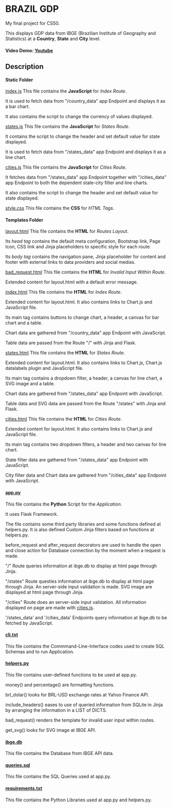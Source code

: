 # BRAZIL GDP

My final project for CS50.

This displays GDP data from IBGE (Brazilian Institute of Geography and Statistics) at a **Country**, **State** and **City** level.

#### Video Demo:  [Youtube](https://youtu.be/RC94eA_uXYc)

## Description

#### **Static Folder**

[index.js](static/index.js)
This file contains the **JavaScript** for *Index Route*. 

It is used to fetch data from "/country_data" app Endpoint and displays it as a bar chart.

It also contains the script to change the currency of values displayed.

[states.js](static/states.js)
This file contains the **JavaScript** for *States Route*. 

It contains the script to change the header and set default value for state displayed.

It is used to fetch data from "/states_data" app Endpoint and displays it as a line chart. 

[cities.js](static/cities.js)
This file contains the **JavaScript** for *Cities Route*.

It fetches data from "/states_data" app Endpoint together with "/cities_data" app Endpoint to both the dependent state-city filter and line charts.

It also contains the script to change the header and set default value for state displayed.

[style.css](static/styles.css)
This file contains the **CSS** for *HTML Tags*.

#### **Templates Folder**
[layout.html](templates/layout.html)
This file contains the **HTML** for *Routes Layout*.

Its *head tag* contains the default meta configuration, Bootstrap link, Page Icon, CSS link and Jinja placeholders to specific style for each route.

Its *body tag* contains the navigation pane, Jinja placeholder for content and footer with external links to data providers and social medias.

[bad_request.html](templates/bad_request.html)
This file contains the **HTML** for *Invalid Input Within Route*.

Extended content for layout.html with a default error message.

[index.html](templates/index.html)
This file contains the **HTML** for *Index Route*.

Extended content for layout.html. It also contains links to Chart.js and JavaScript file.

Its main tag contains buttons to change chart, a header, a canvas for bar chart and a table.

Chart data are gathered from "/country_data" app Endpoint with JavaScript.

Table data are passed from the Route "/" with Jinja and Flask.

[states.html](templates/states.html)
This file contains the **HTML** for *States Route*.

Extended content for layout.html. It also contains links to Chart.js, Chart.js datalabels plugin and JavaScript file.

Its main tag contains a dropdown filter, a header, a canvas for line chart, a SVG image and a table.

Chart data are gathered from "/states_data" app Endpoint with JavaScript.

Table data and SVG data are passed from the Route "/states" with Jinja and Flask.

[cities.html](templates/cities.html)
This file contains the **HTML** for *Cities Route*.

Extended content for layout.html. It also contains links to Chart.js and JavaScript file.

Its main tag contains two dropdown filters, a header and two canvas for line chart.

State filter data are gathered from "/states_data" app Endpoint with JavaScript.

City filter data and Chart data are gathered from "/cities_data" app Endpoint with JavaScript.

#### **[app.py](app.py)**
This file contains the **Python** Script for the *Application*.

It uses Flask Framework.

The file contains some third party libraries and some functions defined at helpers.py. It is also defined Custom Jinja filters based on functions at helpers.py.

before_request and after_request decorators are used to handle the open and close action for Database connection by the moment when a request is made.

"/" Route queries information at ibge.db to display at html page through Jinja.

"/states" Route questies information at ibge.db to display at html page through Jinja. An server-side input validation is made. SVG image are displayed at html page through Jinja.

"/cities" Route does an server-side input validation. All information displayed on page are made with [cities.js](static/cities.js).

'/states_data' and '/cities_data' Endpoints query information at ibge.db to be fetched by JavaScript.

#### **[cli.txt](cli.txt)**
This file contains the Commmand-Line-Interface codes used to create SQL Schemas and to run Application.

#### **[helpers.py](helpers.py)**
This file contains user-defined functions to be used at app.py.

money() and percentage() are formatting functions.

brl_dolar() looks for BRL-USD exchange rates at Yahoo Finance API.

include_headers() eases to use of queried information from SQLite in Jinja by arranging the information in a LIST of DICTS.

bad_request() renders the template for invalid user input within routes.

get_svg() looks for SVG image at IBGE API.

#### [ibge.db](ibge.db)
This file contains the Database from IBGE API data.

#### [queries.sql](queries.sql)
This file contains the SQL Queries used at app.py.

#### [requirements.txt](requirements.txt)
This file contains the Python Libraries used at app.py and helpers.py.